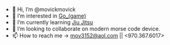 - 👋 Hi, I’m @movickmovick
- 👀 I’m interested in [Go_(game)](https://en.wikipedia.org/wiki/Go_(game))
- 🌱 I’m currently learning [Jiu Jitsu](https://en.wikipedia.org/wiki/Brazilian_jiu-jitsu)
- 💞️ I’m looking to collaborate on modern morse code device.
- 📫 How to reach me -> mov3152@aol.com || <970.367.6017>

<!---
movickmovick/movickmovick is a ✨ special ✨ repository because its `README.md` (this file) appears on your GitHub profile.
You can click the Preview link to take a look at your changes.
--->
